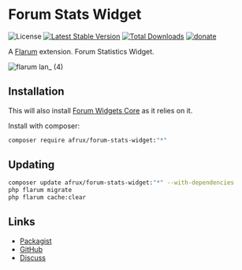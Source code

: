 # Forum Stats Widget

![License](https://img.shields.io/badge/license-MIT-blue.svg?style=flat-square) [![Latest Stable Version](https://img.shields.io/packagist/v/afrux/forum-stats-widget.svg?style=flat-square)](https://packagist.org/packages/afrux/forum-stats-widget) [![Total Downloads](https://img.shields.io/packagist/dt/afrux/forum-stats-widget.svg?style=flat-square)](https://packagist.org/packages/afrux/forum-stats-widget) [![donate](https://img.shields.io/badge/donate-buy%20me%20a%20coffee-%23ffde39?style=flat-square)](https://www.buymeacoffee.com/sycho)

A [Flarum](http://flarum.org) extension. Forum Statistics Widget.

![flarum lan_ (4)](https://user-images.githubusercontent.com/20267363/127893368-51ea5b00-ba09-45ff-bcc4-dc1249a63371.png)

## Installation

This will also install [Forum Widgets Core](https://github.com/afrux/forum-widgets-core) as it relies on it.

Install with composer:

```sh
composer require afrux/forum-stats-widget:"*"
```

## Updating

```sh
composer update afrux/forum-stats-widget:"*" --with-dependencies
php flarum migrate
php flarum cache:clear
```

## Links

- [Packagist](https://packagist.org/packages/afrux/forum-stats-widget)
- [GitHub](https://github.com/afrux/forum-stats-widget)
- [Discuss](https://discuss.flarum.org/d/PUT_DISCUSS_SLUG_HERE)
